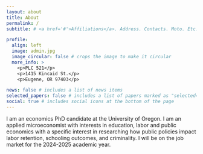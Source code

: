 ```yaml
---
layout: about
title: About
permalink: /
subtitle: # <a href='#'>Affiliations</a>. Address. Contacts. Moto. Etc.

profile:
  align: left
  image: admin.jpg
  image_circular: false # crops the image to make it circular
  more_info: >
    <p>PLC 521</p>
    <p>1415 Kincaid St.</p>
    <p>Eugene, OR 97403</p>

news: false # includes a list of news items
selected_papers: false # includes a list of papers marked as "selected={true}"
social: true # includes social icons at the bottom of the page
---
```


I am an economics PhD candidate at the University of Oregon. I am an applied microeconomist with interests in education, labor and public economics with a specific interest in researching how public policies impact labor retention, schooling outcomes, and criminality. I will be on the job market for the 2024-2025 academic year.
